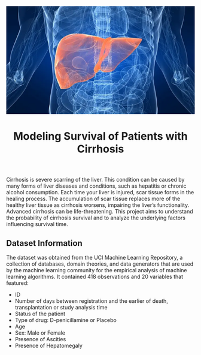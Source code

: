 <img src="liver.jpg">
<!DOCTYPE html>
<html lang="en">
<body>
   <header>
      <h1>Modeling Survival of Patients with Cirrhosis</h1>
   </header>
</body>

<div class="section">
	<p>
Cirrhosis is severe scarring of the liver. This condition can be caused by many forms of liver diseases and conditions, such as hepatitis or chronic alcohol consumption. Each time your liver is injured, scar tissue forms in the healing process. The accumulation of scar tissue replaces more of the healthy liver tissue as cirrhosis worsens, impairing the liver’s functionality. Advanced cirrhosis can be life-threatening. This project aims to understand the probability of cirrhosis survival and to analyze the underlying factors influencing survival time.
</div>

<div class="section">
	<h2>Dataset Information</h2>
	<p> The dataset was obtained from the UCI Machine Learning Repository, a collection of databases, domain theories, and data generators that are used by the machine learning community for the empirical analysis of machine learning algorithms. It contained 418 observations and 20 variables that featured:
</div>
<ul>
	<li>ID
	<li>Number of days between registration and the earlier of death, transplantation or study analysis time
	<li>Status of the patient
	<li>Type of drug: D-penicillamine or Placebo
	<li>Age
	<li>Sex: Male or Female
	<li>Presence of Ascities
	<li>Presence of Hepatomegaly</li>
</ul>
	<p>
